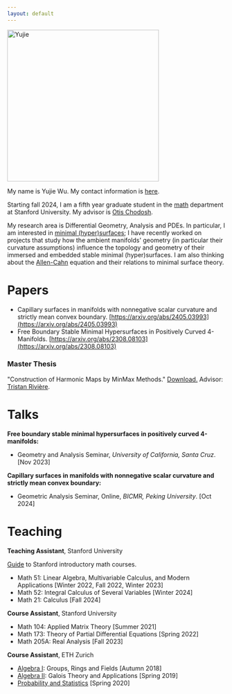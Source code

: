 ```yaml
---
layout: default
---
```

<img src="http://yujiewu66.github.io/files/yjphoto.jpg" alt="Yujie" width="350"/>



My name is Yujie Wu. My contact information is [here](https://mathematics.stanford.edu/people/yujie-wu).

Starting fall 2024, I am a fifth year graduate student in the [math](https://mathematics.stanford.edu/)  department at Stanford University. My advisor is [Otis Chodosh](https://web.stanford.edu/~ochodosh/).

My research area is Differential Geometry, Analysis and PDEs. In particular, I am interested in [minimal (hyper)surfaces](https://en.wikipedia.org/wiki/Minimal_surface); I have recently worked on projects that study how the ambient manifolds' geometry (in particular their curvature assumptions) influence the topology and geometry of their immersed and embedded stable minimal (hyper)surfaces. I am also thinking about the [Allen-Cahn](https://en.wikipedia.org/wiki/Allen%E2%80%93Cahn_equation) equation and their relations to minimal surface theory.


# Papers

- Capillary surfaces in manifolds with nonnegative scalar curvature and strictly mean convex boundary. [https://arxiv.org/abs/2405.03993](https://arxiv.org/abs/2405.03993)
- Free Boundary Stable Minimal Hypersurfaces in Positively Curved 4-Manifolds. [https://arxiv.org/abs/2308.08103](https://arxiv.org/abs/2308.08103)


### Master Thesis
"Construction of Harmonic Maps by MinMax Methods." [Download.](https://yujiewu66.github.io/files/Yujie_Wu_Master_Thesis_Dec14.pdf)  Advisor: [Tristan Rivière](https://people.math.ethz.ch/~triviere/).

# Talks
**Free boundary stable minimal hypersurfaces in positively curved 4-manifolds:**
- Geometry and Analysis Seminar, *University of California, Santa Cruz*. \[Nov 2023\]

**Capillary surfaces in manifolds with nonnegative scalar curvature and strictly mean convex boundary:**
- Geometric Analysis Seminar, Online, *BICMR, Peking University*. \[Oct 2024\]

# Teaching
**Teaching Assistant**, Stanford University 

  [Guide](https://mathematics.stanford.edu/academics/introductory-math-courses) to Stanford introductory math courses.
- Math 51: Linear Algebra, Multivariable Calculus, and Modern Applications
\[Winter 2022, Fall 2022, Winter 2023\]
- Math 52: Integral Calculus of Several Variables \[Winter 2024\]
- Math 21: Calculus \[Fall 2024\]


**Course Assistant**, Stanford University
- Math 104: Applied Matrix Theory \[Summer 2021\]
- Math 173: Theory of Partial Differential Equations \[Spring 2022\]
- Math 205A: Real Analysis \[Fall 2023\]

**Course Assistant**, ETH Zurich
- [Algebra I](https://metaphor.ethz.ch/x/2018/hs/401-2003-00L/): Groups, Rings and Fields \[Autumn 2018\]
- [Algebra II](https://metaphor.ethz.ch/x/2019/fs/401-2004-00L/): Galois Theory and Applications \[Spring 2019\]
- [Probability and Statistics](https://metaphor.ethz.ch/x/2020/fs/401-2604-00L/) \[Spring 2020\]

